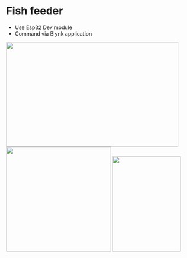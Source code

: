 # Fish feeder 
- Use Esp32 Dev module
- Command via Blynk application

<img height="283" width="465" src="https://lh3.googleusercontent.com/fhG7kcmhR5MAEo4ikIcDPUhNI0RxHOkSuTcCZlgmKJy23AKLLdnGf3y18dbNXbAWE1GDPlZEZgkaOrfn60varjyjAiVBB2oiQOKHP0Rt4VA2x5hGNwUJhVNPMd_4n0nfqTK80lEIPxHdJgwPPFc-1YXwDgIO1byThN0c_BlSUccA4kRqI5nnURa2grsvtPvHOQBMN-ArU8bZX-Iixg8ty9TRAGCCvLgXzX_AekChl8eEg31C65N3a1k8zaxRxfZwvMn6-i3bC_XDvnIrsk59maLII9oogNzdkEcpGR0RE0PeIl1qjateS_jm5pmG1WX6w7UDnfBQftyqcd2uDa2vPCKBDTR0w6BrK0ZkBpDUXp5e1o3K_rO9Ncwh7PZOiEyZYDKJyZF38ZJBXfN4ZXLdVWhf2I0LknT8ULr2TzKOtxC4WBFryDIAkem8xQZ30zxtC0ZgsYWP0UHuYMtYwy4abn_5sImfNt8KeDoSt-VpNwl4UBPntk9GeRrTvRCWtwDDfO9Au5X74p0xO9tcOrkG91zE6iGmdvyIMTwNVzAxcm__PZmfwx3_q-82WgT4Z3ZldutQfSNvcXzTJZSX9CiAmYd6M6EBch3GaWvX6fXgWI66w3TWeSuulI20AZkTdBn1i5rB-vavQXI5RsZVD6oJZyvTubFqgKHuxReAusZZ4VkKq4iN_L4WOpRXzvvkJ5IZDAOBZPxuRGUSuSYtdkECubQ=w1572-h901-no?authuser=0" >
<img height="283" weight="465" src="https://lh3.googleusercontent.com/J_otQaL_9FVwMZghO4BGjkdb1dADGSl1UZtK3x7tngtDmoHCPOp7H3q7fbKv9r3AJ7L5Qg0EhB4EXxsURh7L3gNwdae0V309RI4bDalvpp_fbr_ne8nxYKOoYMFDEfHHKAZ2S51GNM9Hvmhggfwd4UhMMlcn74VmGa1PURo67Y9xRuqvb3asAN2rkl68vU7Io6etX89dgcVCUgFgPBYPduvKDrhse8PrJha_Ju3lHupg6cx3Go4AG0PzsodJbZdV3SW0K-e-6HR4stYYJd3uhn0vrIjN3Bf63DRtTThEGWyGFhGnW2QYIOCwWcwFoyX3KG95wIqSo5dZ_ywSIcRMKH_ZwzE56JXAlKSo6dsBSlMh_lOErdpSk7kMasc-jMMsbSeX7FRU-8_4mQHNEE-2s9_2X1rTUzn_KiQETGuQPxR55enIuH4CoUAsAHAOPkwUKzHPMJnorK9CCFN-oErYAUoeOCSUAKpjV4n5JTnCzOHiS8Oc0V7JXFBnVohiuNfLYI2-TMvicC_VMW6nwR8sdbPqime4YPvjnxdyeTBFXjaZpBeFJpXzlZW9hKL603iG53oqrfJr7R508PG7pVCkpgVOwuJvbZsUKMK0bMlxYzUBIbI1n_MLzbb7vyTVP9oFGg527TO-4XBdpWePhyY9ajc9BERV6haFH73YR_gihpFdY9k6jNi4m7Xtwd3tvRU-OriTHeXWw6kznY1bhzy0edtV=w687-h711-no?authuser=0">
<img height="258" width="185" src="https://lh3.googleusercontent.com/t_2ujZcYd1jRlsARcjjeq0jfxsus7zSVVE5ad7jehLWx82w-u9jq6-X17pCWZeIEH3UdZY8XRTzpUFbSeP4ELYHMNVAGok7S7ekQzG6f1CFkp39-a2e6CT9JakYy08T18UnRYY5RFYL0JjLDRzLc8bFwqAZ-kdB5ZSI3hF01JWqh5ygd5BN1ViQt-xqfTN2mGaBH3fApxCWq-0yd9EBLDz6I1TLCYcm62Y4qA9J-6yE0gpYbJfrXCTju9_pF3iK6bzZ9SowXKdhZezzrA7ZLrFJo3LKopvi23qdUHrHnT5pqlRoc0ZASrhgWip2Dw15_7NdhDLIy3CzdrgBz9bReKpg3yV0u7UYcF2XSciEDpDZCx-BImuI-UnxRPefO1n8qYRZrxD9blDobMCBJsx4quicEHQX6pTuUhmpiYo5mldTai7nHwoPaR6rTHTMj6pkGKAzuqHcDk9W8WPVJcrMEzUKd-50_phimtLAuLAwDdcJK5IeCcnjBGNJ66OAoIPxSll7XDmzmDlh0r9drCMvDMXv50mhYGuG8tP3jMHDy6gKeXtLwJqGWNGOmpKQcoLzyaA0n99VIuOvz25jVtfI0QoiTITw5neUagdFv4nCbE76EplfOM5i8_6dm-ClDIPfThPjla2PAqWSWpX3QMXz_9QY2MQaFo-rOubwoJ6r0MiPELuUgkLEhWdDh_Rv1XmMfzejwpUJTj9rw5gUBhDpG7qKV=w435-h598-no?authuser=0" >
